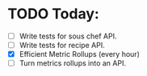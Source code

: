 TODO Today:
==========
- [ ] Write tests for sous chef API.
- [ ] Write tests for recipe API.
- [x] Efficient Metric Rollups (every hour)
- [ ] Turn metrics rollups into an API.

